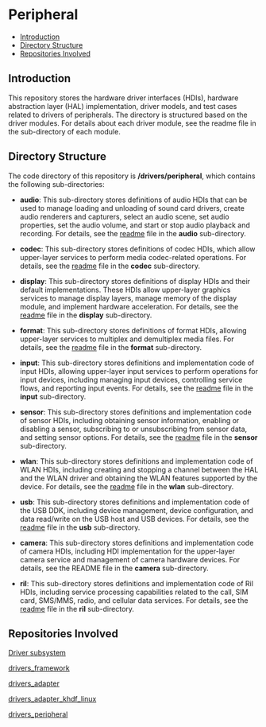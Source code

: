 # Peripheral<a name="EN-US_TOPIC_0000001101652164"></a>

-   [Introduction](#section11660541593)
-   [Directory Structure](#section161941989596)
-   [Repositories Involved](#section1371113476307)

## Introduction<a name="section11660541593"></a>


This repository stores the hardware driver interfaces \(HDIs\), hardware abstraction layer \(HAL\) implementation, driver models, and test cases related to drivers of peripherals. The directory is structured based on the driver modules. For details about each driver module, see the readme file in the sub-directory of each module.

## Directory Structure<a name="section161941989596"></a>

The code directory of this repository is  **/drivers/peripheral**, which contains the following sub-directories:

-   **audio**: This sub-directory stores definitions of audio HDIs that can be used to manage loading and unloading of sound card drivers, create audio renderers and capturers, select an audio scene, set audio properties, set the audio volume, and start or stop audio playback and recording. For details, see the [readme](audio/README.md) file in the  **audio**  sub-directory.
-   **codec**: This sub-directory stores definitions of codec HDIs, which allow upper-layer services to perform media codec-related operations. For details, see the [readme](codec/README.md) file in the  **codec**  sub-directory.
-   **display**: This sub-directory stores definitions of display HDIs and their default implementations. These HDIs allow upper-layer graphics services to manage display layers, manage memory of the display module, and implement hardware acceleration. For details, see the [readme](display/README.md) file in the  **display**  sub-directory.

-   **format**: This sub-directory stores definitions of format HDIs, allowing upper-layer services to multiplex and demultiplex media files. For details, see the [readme](format/README.md) file in the  **format**  sub-directory.
-   **input**: This sub-directory stores definitions and implementation code of input HDIs, allowing upper-layer input services to perform operations for input devices, including managing input devices, controlling service flows, and reporting input events. For details, see the [readme](input/README.md) file in the  **input**  sub-directory.
-   **sensor**: This sub-directory stores definitions and implementation code of sensor HDIs, including obtaining sensor information, enabling or disabling a sensor, subscribing to or unsubscribing from sensor data, and setting sensor options. For details, see the [readme](sensor/README.md) file in the  **sensor**  sub-directory.
-   **wlan**: This sub-directory stores definitions and implementation code of WLAN HDIs, including creating and stopping a channel between the HAL and the WLAN driver and obtaining the WLAN features supported by the device. For details, see the [readme](wlan/README.md) file in the  **wlan**  sub-directory.
-   **usb**: This sub-directory stores definitions and implementation code of the USB DDK, including device management, device configuration, and data read/write on the USB host and USB devices. For details, see the [readme](usb/README.md) file in the **usb** sub-directory.
-   **camera**: This sub-directory stores definitions and implementation code of camera HDIs, including HDI implementation for the upper-layer camera service and management of camera hardware devices. For details, see the README file in the **camera** sub-directory.
-   **ril**: This sub-directory stores definitions and implementation code of Ril HDIs, including service processing capabilities related to the call, SIM card, SMS/MMS, radio, and cellular data services. For details, see the [readme](ril/README.md) file in the **ril** sub-directory.
## Repositories Involved<a name="section1371113476307"></a>

[Driver subsystem](https://gitee.com/openharmony/docs/blob/master/en/readme/driver.md)

[drivers\_framework](https://gitee.com/openharmony/drivers_framework/blob/master/README.md)

[drivers\_adapter](https://gitee.com/openharmony/drivers_adapter/blob/master/README.md)

[drivers\_adapter\_khdf\_linux](https://gitee.com/openharmony/drivers_adapter_khdf_linux/blob/master/README.md)

[drivers\_peripheral](https://gitee.com/openharmony/drivers_peripheral)
